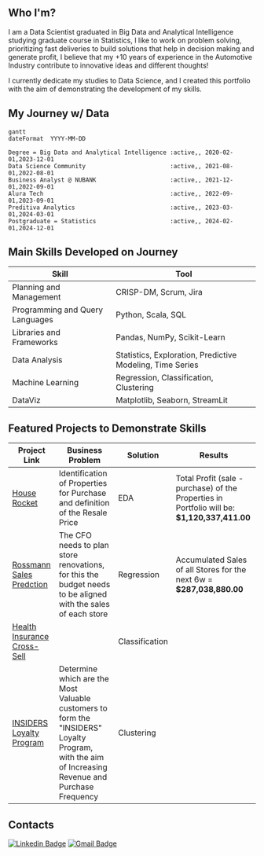## Who I'm?
I am a Data Scientist graduated in Big Data and Analytical Intelligence studying graduate course in Statistics, 
I like to work on problem solving, prioritizing fast deliveries to build solutions that help in decision making and generate profit, 
I believe that my +10 years of experience in the Automotive Industry contribute to innovative ideas and different thoughts!

I currently dedicate my studies to Data Science, and I created this portfolio with the aim of demonstrating the development of my skills.

## My Journey w/ Data
```mermaid
gantt
dateFormat  YYYY-MM-DD

Degree = Big Data and Analytical Intelligence :active,, 2020-02-01,2023-12-01
Data Science Community                        :active,, 2021-08-01,2022-08-01
Business Analyst @ NUBANK                     :active,, 2021-12-01,2022-09-01
Alura Tech                                    :active,, 2022-09-01,2023-09-01
Preditiva Analytics                           :active,, 2023-03-01,2024-03-01
Postgraduate = Statistics                     :active,, 2024-02-01,2024-12-01
```

## Main Skills Developed on Journey
| Skill                           | Tool                                                      |
|---------------------------------|-----------------------------------------------------------|
| Planning and Management         | CRISP-DM, Scrum, Jira                                     |
| Programming and Query Languages | Python, Scala, SQL                                        |
| Libraries and Frameworks        | Pandas, NumPy, Scikit-Learn                               |
| Data Analysis                   | Statistics, Exploration, Predictive Modeling, Time Series |
| Machine Learning                | Regression, Classification, Clustering                    |
| DataViz                         | Matplotlib, Seaborn, StreamLit                            |

## Featured Projects to Demonstrate Skills
| Project Link | Business Problem | Solution | Results |
|--------------|------------------|----------|---------|
| [House Rocket](https://github.com/pmusachio/house_rocket) | Identification of Properties for Purchase and definition of the Resale Price | EDA | Total Profit (sale - purchase) of the Properties in Portfolio will be: **$1,120,337,411.00** |
| [Rossmann Sales Predction](https://github.com/pmusachio/rossmann_store_sales_prediction) | The CFO needs to plan store renovations, for this the budget needs to be aligned with the sales of each store | Regression | Accumulated Sales of all Stores for the next 6w = **$287,038,880.00** |
| [Health Insurance Cross-Sell]() |  | Classification |  |
| [INSIDERS Loyalty Program](https://github.com/pmusachio/high_value_customer_identification) | Determine which are the Most Valuable customers to form the "INSIDERS" Loyalty Program, with the aim of Increasing Revenue and Purchase Frequency | Clustering |  |

## Contacts
[![Linkedin Badge](https://img.shields.io/badge/-LinkedIn-blue?style=flat&logo=LinkedIn&logoColor=white)](https://www.linkedin.com/in/pmusachio/)
[![Gmail Badge](https://img.shields.io/badge/-Gmail-c14438?style=flat-square&logo=Gmail&logoColor=white&link=mailto:paulomusachio@gmail.com)](mailto:paulomusachio@gmail.com)
